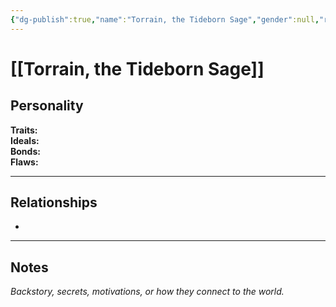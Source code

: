 ```yaml
---
{"dg-publish":true,"name":"Torrain, the Tideborn Sage","gender":null,"race":null,"class":null,"level":null,"alignment":null,"background":null,"role":null,"status":null,"current_location":null,"affiliation":["[[Sylphine, the Whispering Gale]]","[[Zorath the Veilbinder]]","[[campaign/npcs/Torrain, the Tideborn Sage\|Torrain, the Tideborn Sage]]"],"first_appearance":null,"description":null,"tags":["character","npc"],"permalink":"/campaign/npcs/torrain-the-tideborn-sage/","dgPassFrontmatter":true,"noteIcon":"","created":"2025-10-26T14:50:04.198-07:00","updated":"2025-10-27T13:39:25.412-07:00"}
---
```


# [[Torrain, the Tideborn Sage]]

## Personality
**Traits:**  
**Ideals:**  
**Bonds:**  
**Flaws:**  

---

## Relationships
- 

---

## Notes
*Backstory, secrets, motivations, or how they connect to the world.*